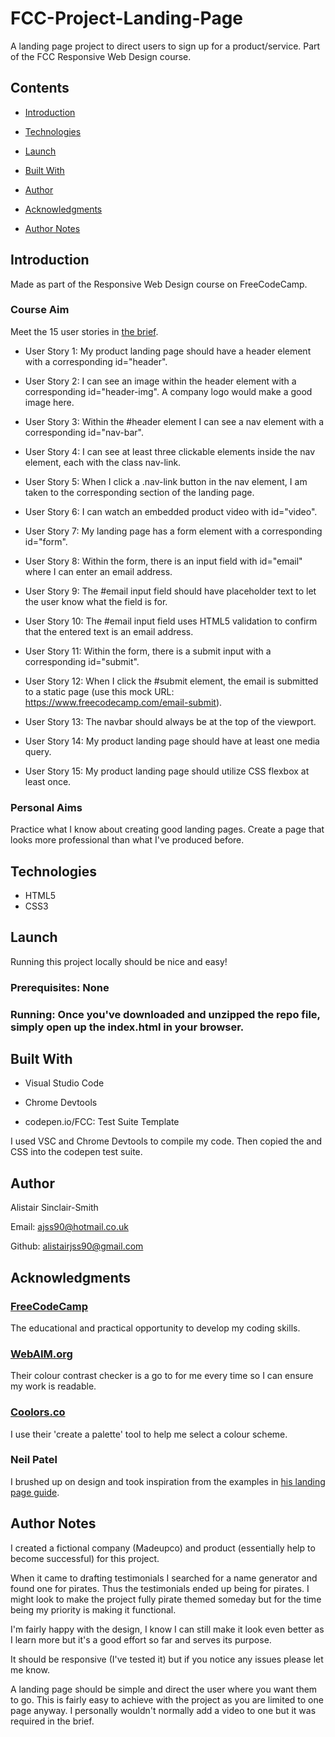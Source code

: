 # FCC-Project-Landing-Page

A landing page project to direct users to sign up for a product/service. Part of the FCC Responsive Web Design course.

## Contents

- [Introduction](#Introduction)

- [Technologies](#Technologies)

- [Launch](#Launch)

- [Built With](#Built-With)

- [Author](#Author)

- [Acknowledgments](#Acknowledgments)

- [Author Notes](#Author-Notes)


## Introduction

Made as part of the Responsive Web Design course on FreeCodeCamp.

### Course Aim

Meet the 15 user stories in [the brief](https://www.freecodecamp.org/learn/responsive-web-design/responsive-web-design-projects/build-a-product-landing-page).

- User Story 1: My product landing page should have a header element with a corresponding id="header".

- User Story 2: I can see an image within the header element with a corresponding id="header-img". A company logo would make a good image here.

- User Story 3: Within the #header element I can see a nav element with a corresponding id="nav-bar".

- User Story 4: I can see at least three clickable elements inside the nav element, each with the class nav-link.

- User Story 5: When I click a .nav-link button in the nav element, I am taken to the corresponding section of the landing page.

- User Story 6: I can watch an embedded product video with id="video".

- User Story 7: My landing page has a form element with a corresponding id="form".

- User Story 8: Within the form, there is an input field with id="email" where I can enter an email address.

- User Story 9: The #email input field should have placeholder text to let the user know what the field is for.

- User Story 10: The #email input field uses HTML5 validation to confirm that the entered text is an email address.

- User Story 11: Within the form, there is a submit input with a corresponding id="submit".

- User Story 12: When I click the #submit element, the email is submitted to a static page (use this mock URL: https://www.freecodecamp.com/email-submit).

- User Story 13: The navbar should always be at the top of the viewport.

- User Story 14: My product landing page should have at least one media query.

- User Story 15: My product landing page should utilize CSS flexbox at least once.


### Personal Aims

Practice what I know about creating good landing pages. Create a page that looks more professional than what I've produced before.


## Technologies

- HTML5
- CSS3

## Launch

Running this project locally should be nice and easy!

### Prerequisites: None

### Running: Once you've downloaded and unzipped the repo file, simply open up the index.html in your browser.


## Built With

- Visual Studio Code

- Chrome Devtools

- codepen.io/FCC: Test Suite Template

I used VSC and Chrome Devtools to compile my code. Then copied the <body> and CSS into the codepen test suite.

## Author

Alistair Sinclair-Smith

Email: [ajss90@hotmail.co.uk](ajss90@hotmail.co.uk)

Github: [alistairjss90@gmail.com](alistairjss90@gmail.com)


## Acknowledgments

### [FreeCodeCamp](https://www.freecodecamp.org/)
The educational and practical opportunity to develop my coding skills.

### [WebAIM.org](https://webaim.org/)
Their colour contrast checker is a go to for me every time so I can ensure my work is readable.

### [Coolors.co](https://coolors.co/)
I use their 'create a palette' tool to help me select a colour scheme.

### Neil Patel
I brushed up on design and took inspiration from the examples in [his landing page guide](https://neilpatel.com/blog/beginners-guide-to-landing-pages/).


## Author Notes

I created a fictional company (Madeupco) and product (essentially help to become successful) for this project.

When it came to drafting testimonials I searched for a name generator and found one for pirates. Thus the testimonials ended up being for pirates. I might look to make the project fully pirate themed someday but for the time being my priority is making it functional.

I'm fairly happy with the design, I know I can still make it look even better as I learn more but it's a good effort so far and serves its purpose.

It should be responsive (I've tested it) but if you notice any issues please let me know.

A landing page should be simple and direct the user where you want them to go. This is fairly easy to achieve with the project as you are limited to one page anyway. I personally wouldn't normally add a video to one but it was required in the brief.
